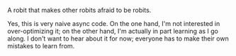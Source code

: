 A robit that makes other robits afraid to be robits.

Yes, this is very naive async code. On the one hand, I'm not interested in
over-optimizing it; on the other hand, I'm actually in part learning as I go
along. I don't want to hear about it for now; everyone has to make their own
mistakes to learn from.